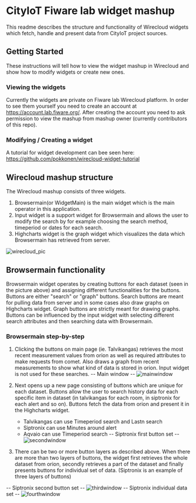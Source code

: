 # CityIoT Fiware lab widget mashup
This readme describes the structure and functionality of Wirecloud widgets which fetch, handle and present data from CityIoT project sources.

## Getting Started
These instructions will tell how to view the widget mashup in Wirecloud and show how to modify widgets or create new ones.

### Viewing the widgets
Currently the widgets are private on Fiware lab Wirecloud platform. In order to see them yourself you need to create an account at https://account.lab.fiware.org/.
After creating the account you need to ask permission to view the mashup from mashup owner (currently contributors of this repo).

### Modifying / Creating a widget
A tutorial for widget development can bee seen here: https://github.com/pokkonen/wirecloud-widget-tutorial

## Wirecloud mashup structure
The Wirecloud mashup consists of three widgets. 
1. Browsermain(or WidgetMain) is the main widget which is the main operator in this application.
2. Input widget is a support widget for Browsermain and allows the user to modify the search by for example choosing the search method, timeperiod or dates for each search. 
3. Highcharts widget is the graph widget which visualizes the data which Browsermain has retrieved from server.

![wirecloud_pic](https://user-images.githubusercontent.com/14833656/58404833-bac8f200-806e-11e9-969b-f425a01a10d7.PNG)

## Browsermain functionality
Browsermain widget operates by creating buttons for each dataset (seen in the picture above) and assigning different functionalities for the buttons. Buttons are either "search" or "graph" buttons. Search buttons are meant for pulling data from server and in some cases also draw graphs on Highcharts widget. Graph buttons are strictly meant for drawing graphs. Buttons can be influenced by the input widget with selecting different search attributes and then searching data with Browsermain.

### Browsermain step-by-step
1. Clicking the buttons on main page (ie. Talvikangas) retrieves the most recent measurement values from orion as well as required attributes to make requests from comet. Also draws a graph from recent measurements to show what kind of data is stored in orion. Input widget is not used for these searches.
-- Main window --
![mainwindow](https://user-images.githubusercontent.com/14833656/58412616-801b8580-807f-11e9-8b29-97d9583f97d6.PNG)

2. Next opens up a new page consisting of buttons which are unique for each dataset. Buttons allow the user to search history data for each specific item in dataset (in talvikangas for each room, in siptronix for each alert and so on). Buttons fetch the data from orion and present it in the Highcharts widget.
    - Talvikangas can use Timeperiod search and Lastn search
    - Siptronix can use Minutes around alert
    - Aqvaio can use Timeperiod search
-- Siptronix first button set --
![secondwindow](https://user-images.githubusercontent.com/14833656/58412624-83167600-807f-11e9-974b-19040f381856.PNG)

3. There can be two or more button layers as described above. When there are more than two layers of buttons, the widget first retrieves the whole dataset from orion, secondly retrieves a part of the dataset and finally presents buttons for individual set of data. (Siptronix is an example of three layers of buttons)

-- Siptronix second button set --
![thirdwindow](https://user-images.githubusercontent.com/14833656/58412626-84e03980-807f-11e9-86b7-0a38e84fee7b.PNG)
-- Siptronix individual data set --
![fourthwindow](https://user-images.githubusercontent.com/14833656/58412629-86116680-807f-11e9-9064-6d18cf3ebfd8.PNG)
